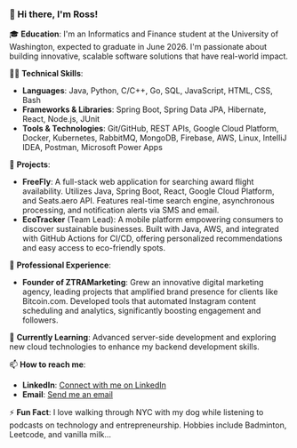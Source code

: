 ### 👋 Hi there, I'm Ross!

🎓 **Education**: I'm an Informatics and Finance student at the University of Washington, expected to graduate in June 2026. I'm passionate about building innovative, scalable software solutions that have real-world impact.

👨‍💻 **Technical Skills**:
- **Languages**: Java, Python, C/C++, Go, SQL, JavaScript, HTML, CSS, Bash
- **Frameworks & Libraries**: Spring Boot, Spring Data JPA, Hibernate, React, Node.js, JUnit
- **Tools & Technologies**: Git/GitHub, REST APIs, Google Cloud Platform, Docker, Kubernetes, RabbitMQ, MongoDB, Firebase, AWS, Linux, IntelliJ IDEA, Postman, Microsoft Power Apps

🌟 **Projects**:
- **FreeFly**: A full-stack web application for searching award flight availability. Utilizes Java, Spring Boot, React, Google Cloud Platform, and Seats.aero API. Features real-time search engine, asynchronous processing, and notification alerts via SMS and email.
- **EcoTracker** (Team Lead): A mobile platform empowering consumers to discover sustainable businesses. Built with Java, AWS, and integrated with GitHub Actions for CI/CD, offering personalized recommendations and easy access to eco-friendly spots.

🚀 **Professional Experience**:
- **Founder of ZTRAMarketing**: Grew an innovative digital marketing agency, leading projects that amplified brand presence for clients like Bitcoin.com. Developed tools that automated Instagram content scheduling and analytics, significantly boosting engagement and followers.

🌱 **Currently Learning**: Advanced server-side development and exploring new cloud technologies to enhance my backend development skills.

📫 **How to reach me**:
- **LinkedIn**: [Connect with me on LinkedIn](https://www.linkedin.com/in/ross-learned/)
- **Email**: [Send me an email](mailto:ross.c.learned@gmail.com)

⚡ **Fun Fact**: I love walking through NYC with my dog while listening to podcasts on technology and entrepreneurship. Hobbies include Badminton, Leetcode, and vanilla milk...


<!--
**rlearned/rlearned** is a ✨ _special_ ✨ repository because its `README.md` (this file) appears on your GitHub profile.

Here are some ideas to get you started:

- 🔭 I’m currently working on ...
- 🌱 I’m currently learning ...
- 👯 I’m looking to collaborate on ...
- 🤔 I’m looking for help with ...
- 💬 Ask me about ...
- 📫 How to reach me: ...
- 😄 Pronouns: ...
- ⚡ Fun fact: ...
-->
